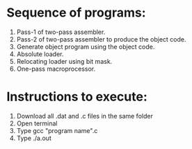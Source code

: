 # Sequence of programs:
1. Pass-1 of two-pass assembler.
2. Pass-2 of two-pass assembler to produce the object code.
3. Generate object program using the object code.
4. Absolute loader.
5. Relocating loader using bit mask.
6. One-pass macroprocessor.

# Instructions to execute:

1) Download all .dat and .c files in the same folder
2) Open terminal
3) Type gcc "program name".c
4) Type ./a.out
